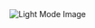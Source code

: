 <picture>
  <source srcset="https://www.publicdomainpictures.net/pictures/320000/velka/light-effect.jpg" media="(prefers-color-scheme: dark)">
  <img src="https://www.publicdomainpictures.net/pictures/280000/velka/light.jpg" alt="Light Mode Image">
</picture>
